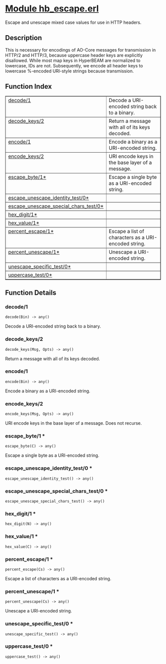 # [Module hb_escape.erl](https://github.com/permaweb/HyperBEAM/blob/main/src/hb_escape.erl)




Escape and unescape mixed case values for use in HTTP headers.

<a name="description"></a>

## Description ##
This is necessary for encodings of AO-Core messages for transmission in
HTTP/2 and HTTP/3, because uppercase header keys are explicitly disallowed.
While most map keys in HyperBEAM are normalized to lowercase, IDs are not.
Subsequently, we encode all header keys to lowercase %-encoded URI-style
strings because transmission.<a name="index"></a>

## Function Index ##


<table width="100%" border="1" cellspacing="0" cellpadding="2" summary="function index"><tr><td valign="top"><a href="#decode-1">decode/1</a></td><td>Decode a URI-encoded string back to a binary.</td></tr><tr><td valign="top"><a href="#decode_keys-2">decode_keys/2</a></td><td>Return a message with all of its keys decoded.</td></tr><tr><td valign="top"><a href="#encode-1">encode/1</a></td><td>Encode a binary as a URI-encoded string.</td></tr><tr><td valign="top"><a href="#encode_keys-2">encode_keys/2</a></td><td>URI encode keys in the base layer of a message.</td></tr><tr><td valign="top"><a href="#escape_byte-1">escape_byte/1*</a></td><td>Escape a single byte as a URI-encoded string.</td></tr><tr><td valign="top"><a href="#escape_unescape_identity_test-0">escape_unescape_identity_test/0*</a></td><td></td></tr><tr><td valign="top"><a href="#escape_unescape_special_chars_test-0">escape_unescape_special_chars_test/0*</a></td><td></td></tr><tr><td valign="top"><a href="#hex_digit-1">hex_digit/1*</a></td><td></td></tr><tr><td valign="top"><a href="#hex_value-1">hex_value/1*</a></td><td></td></tr><tr><td valign="top"><a href="#percent_escape-1">percent_escape/1*</a></td><td>Escape a list of characters as a URI-encoded string.</td></tr><tr><td valign="top"><a href="#percent_unescape-1">percent_unescape/1*</a></td><td>Unescape a URI-encoded string.</td></tr><tr><td valign="top"><a href="#unescape_specific_test-0">unescape_specific_test/0*</a></td><td></td></tr><tr><td valign="top"><a href="#uppercase_test-0">uppercase_test/0*</a></td><td></td></tr></table>


<a name="functions"></a>

## Function Details ##

<a name="decode-1"></a>

### decode/1 ###

`decode(Bin) -> any()`

Decode a URI-encoded string back to a binary.

<a name="decode_keys-2"></a>

### decode_keys/2 ###

`decode_keys(Msg, Opts) -> any()`

Return a message with all of its keys decoded.

<a name="encode-1"></a>

### encode/1 ###

`encode(Bin) -> any()`

Encode a binary as a URI-encoded string.

<a name="encode_keys-2"></a>

### encode_keys/2 ###

`encode_keys(Msg, Opts) -> any()`

URI encode keys in the base layer of a message. Does not recurse.

<a name="escape_byte-1"></a>

### escape_byte/1 * ###

`escape_byte(C) -> any()`

Escape a single byte as a URI-encoded string.

<a name="escape_unescape_identity_test-0"></a>

### escape_unescape_identity_test/0 * ###

`escape_unescape_identity_test() -> any()`

<a name="escape_unescape_special_chars_test-0"></a>

### escape_unescape_special_chars_test/0 * ###

`escape_unescape_special_chars_test() -> any()`

<a name="hex_digit-1"></a>

### hex_digit/1 * ###

`hex_digit(N) -> any()`

<a name="hex_value-1"></a>

### hex_value/1 * ###

`hex_value(C) -> any()`

<a name="percent_escape-1"></a>

### percent_escape/1 * ###

`percent_escape(Cs) -> any()`

Escape a list of characters as a URI-encoded string.

<a name="percent_unescape-1"></a>

### percent_unescape/1 * ###

`percent_unescape(Cs) -> any()`

Unescape a URI-encoded string.

<a name="unescape_specific_test-0"></a>

### unescape_specific_test/0 * ###

`unescape_specific_test() -> any()`

<a name="uppercase_test-0"></a>

### uppercase_test/0 * ###

`uppercase_test() -> any()`

